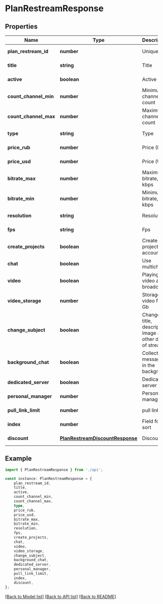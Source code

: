 # PlanRestreamResponse


## Properties

Name | Type | Description | Notes
------------ | ------------- | ------------- | -------------
**plan_restream_id** | **number** | Unique ID | [default to undefined]
**title** | **string** | Title | [default to undefined]
**active** | **boolean** | Active | [default to undefined]
**count_channel_min** | **number** | Minimum channel count | [default to undefined]
**count_channel_max** | **number** | Maximum channel count | [default to undefined]
**type** | **string** | Type | [default to undefined]
**price_rub** | **number** | Price (RUB) | [default to undefined]
**price_usd** | **number** | Price (USD) | [default to undefined]
**bitrate_max** | **number** | Maximum bitrate, kbps | [default to undefined]
**bitrate_min** | **number** | Minimum bitrate, kbps | [default to undefined]
**resolution** | **string** | Resolution | [default to undefined]
**fps** | **string** | Fps | [default to undefined]
**create_projects** | **boolean** | Create project in account | [default to undefined]
**chat** | **boolean** | Use multichat | [default to undefined]
**video** | **boolean** | Playing video as a broadcast | [default to undefined]
**video_storage** | **number** | Storage of video files, Gb | [default to undefined]
**change_subject** | **boolean** | Change title, description, image and other data of stream | [default to undefined]
**background_chat** | **boolean** | Collect chat messages in the background | [default to undefined]
**dedicated_server** | **boolean** | Dedicated server | [default to undefined]
**personal_manager** | **number** | Personal manager | [default to undefined]
**pull_link_limit** | **number** | pull links | [default to undefined]
**index** | **number** | Field for sort | [default to undefined]
**discount** | [**PlanRestreamDiscountResponse**](PlanRestreamDiscountResponse.md) | Discount | [default to undefined]

## Example

```typescript
import { PlanRestreamResponse } from './api';

const instance: PlanRestreamResponse = {
    plan_restream_id,
    title,
    active,
    count_channel_min,
    count_channel_max,
    type,
    price_rub,
    price_usd,
    bitrate_max,
    bitrate_min,
    resolution,
    fps,
    create_projects,
    chat,
    video,
    video_storage,
    change_subject,
    background_chat,
    dedicated_server,
    personal_manager,
    pull_link_limit,
    index,
    discount,
};
```

[[Back to Model list]](../README.md#documentation-for-models) [[Back to API list]](../README.md#documentation-for-api-endpoints) [[Back to README]](../README.md)

